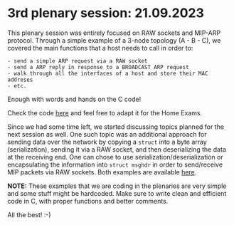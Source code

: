 # 3rd plenary session: 21.09.2023 #

This plenary session was entirely focused on RAW sockets and MIP-ARP protocol.
Through a simple example of a 3-node topology (A - B - C), we covered the main
functions that a host needs to call in order to:

	- send a simple ARP request via a RAW socket
	- send a ARP reply in response to a BROADCAST ARP request
	- walk through all the interfaces of a host and store their MAC addreses
	- etc.

Enough with words and hands on the C code!  

Check the code
[here](https://codeberg.org/kr1stj0n/plenaries-in3230-in4230-h23/src/branch/main/p3_21-09-2023/greet-your-neighbor)
and feel free to adapt it for the Home Exams.  

Since we had some time left, we started discussing topics planned for the next
session as well. One such topic was an additional approach for sending data over
the network by copying a `struct` into a byte array (serialization), sending it
via a RAW socket, and then deserializing the data at the receiving end. One can
chose to use serialization/deserialization or encapsulating the information into
`struct msghdr` in order to send/receive MIP packets via RAW sockets. Both
examples are available
[here](https://codeberg.org/kr1stj0n/plenaries-in3230-in4230-h23/src/branch/main/p4_28-09-2023/).  


**NOTE:** These examples that we are coding in the plenaries are very simple and
some stuff might be hardcoded. Make sure to write clean and efficient code in C,
with proper functions and
better comments.  

All the best! :-)
